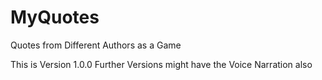 # MyQuotes
Quotes from Different Authors as a Game

This is Version 1.0.0 
Further Versions might have the Voice Narration also

